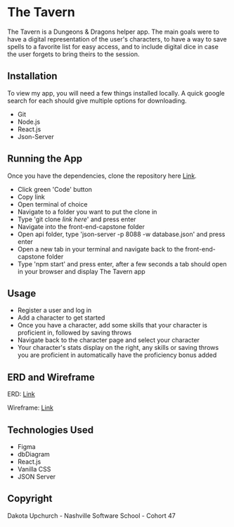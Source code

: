 # The Tavern

The Tavern is a Dungeons & Dragons helper app. The main goals were to have a digital representation of the user's characters, to have a way to save spells to a favorite list for easy access, and to include digital dice in case the user forgets to bring theirs to the session.


## Installation

To view my app, you will need a few things installed locally. A quick google search for each should give multiple options for downloading.

* Git
* Node.js
* React.js
* Json-Server

## Running the App

Once you have the dependencies, clone the repository here [Link](https://github.com/D-Upchurch/front-end-capstone).

* Click green 'Code' button
* Copy link
* Open terminal of choice
* Navigate to a folder you want to put the clone in
* Type 'git clone *link here*' and press enter
* Navigate into the front-end-capstone folder
* Open api folder, type 'json-server -p 8088 -w database.json' and press enter
* Open a new tab in your terminal and navigate back to the front-end-capstone folder
* Type 'npm start' and press enter, after a few seconds a tab should open in your browser and display The Tavern app

## Usage

* Register a user and log in
* Add a character to get started
* Once you have a character, add some skills that your character is proficient in, followed by saving throws
* Navigate back to the character page and select your character
* Your character's stats display on the right,  any skills or saving throws you are proficient in automatically have the proficiency bonus added

## ERD and Wireframe

ERD: [Link](https://dbdiagram.io/d/608078a0b29a09603d118b9b)

Wireframe: [Link](https://www.figma.com/file/6frG56RbIcJobQkydPALlo/Untitled?node-id=0%3A1)

## Technologies Used

* Figma
* dbDiagram
* React.js
* Vanilla CSS
* JSON Server

## Copyright

Dakota Upchurch - Nashville Software School - Cohort 47